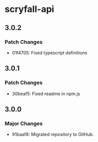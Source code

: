 # scryfall-api

## 3.0.2

### Patch Changes

-   01f4705: Fixed typescript definitions

## 3.0.1

### Patch Changes

-   30beaf5: Fixed readme in npm.js

## 3.0.0

### Major Changes

-   91baaf8: Migrated repository to GitHub.
